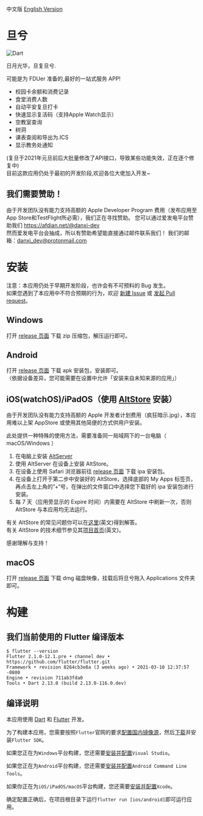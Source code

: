 中文版 [English Version](README_EN.md)
# 旦兮
![Dart](https://github.com/w568w/DanXi/workflows/Dart/badge.svg)  
  
日月光华，旦复旦兮.  
  
可能是为 FDUer 准备的,最好的一站式服务 APP!  

- 校园卡余额和消费记录
- 食堂消费人数
- 自动平安复旦打卡
- 快速显示复活码（支持Apple Watch显示）
- 空教室查询
- 树洞
- 课表查阅和导出为.ICS
- 显示教务处通知
  
(复旦于2021年元旦前后大批量修改了API接口，导致某些功能失效，正在逐个修复中)  
目前这款应用仍处于最初的开发阶段,欢迎各位大佬加入开发~

## 我们需要赞助！
由于开发团队没有能力支持高额的 Apple Developer Program 费用（发布应用至App Store和TestFlight所必需），我们正在寻找赞助。
您可以通过爱发电平台赞助我们 https://afdian.net/@danxi-dev  
然而爱发电平台会抽成，所以有赞助希望能直接通过邮件联系我们！
我们的邮箱：[danxi_dev@protonmail.com](mailto:danxi_dev@protonmail.com)

# 安装
注意：本应用仍处于早期开发阶段，也许会有不可预料的 Bug 发生。  
如果您遇到了本应用中不符合预期的行为，欢迎 [新建 Issue](https://github.com/w568w/DanXi/issues/new/choose) 或 [发起 Pull request](https://github.com/w568w/DanXi/compare)。
## Windows
打开 [release 页面](https://github.com/w568w/DanXi/releases) 下载 zip 压缩包，解压运行即可。  

## Android
打开 [release 页面](https://github.com/w568w/DanXi/releases) 下载 apk 安装包，安装即可。  
（依据设备差异，您可能需要在设置中允许「安装来自未知来源的应用」）

## iOS(watchOS)/iPadOS（使用 [AltStore](https://altstore.io) 安装）
  
由于开发团队没有能力支持高额的 Apple 开发者计划费用（疯狂暗示.jpg），本应用难以上架 AppStore 或使用其他简便的方式供用户安装。
  
此处提供一种特殊的使用方法，需要准备同一局域网下的一台电脑（ macOS/Windows ）
  
1. 在电脑上安装 [AltServer](https://altstore.io)
2. 使用 AltServer 在设备上安装 AltStore。
3. 在设备上使用 Safari 浏览器前往 [release 页面](https://github.com/w568w/DanXi/releases) 下载 ipa 安装包。
4. 在设备上打开于第二步中安装好的 AltStore，选择底部的 My Apps 标签页，再点击左上角的”+“号，在弹出的文件窗口中选择您下载好的 ipa 安装包进行安装。
5. 每 7 天（应用旁显示的 Expire 时间）内需要在 AltStore 中刷新一次，否则 AltStore 与本应用均无法运行。
  
有关 AltStore 的常见问题你可以在[这里](https://altstore.io/faq/)(英文)得到解答。  
有关 AltStore 的技术细节参见其[项目首页](https://github.com/rileytestut/AltStore)(英文)。
  
感谢理解与支持！

## macOS
打开 [release 页面](https://github.com/w568w/DanXi/releases) 下载 dmg 磁盘映像，挂载后将旦兮拖入 Applications 文件夹即可。  

# 构建
## 我们当前使用的 Flutter 编译版本
```shell script
$ flutter --version
Flutter 2.1.0-12.1.pre • channel dev • https://github.com/flutter/flutter.git
Framework • revision 8264cb3e8a (3 weeks ago) • 2021-03-10 12:37:57 -0800
Engine • revision 711ab3fda0
Tools • Dart 2.13.0 (build 2.13.0-116.0.dev)
```
## 编译说明
本应用使用 [Dart](https://dart.cn/) 和 [Flutter](https://flutter.cn/) 开发。  
  
为了构建本应用，您需要按照`Flutter`官网的要求[配置国内镜像源](https://flutter.cn/community/china)，然后[下载](https://flutter.cn/docs/get-started/install)并安装`Flutter SDK`。    
  
如果您正在为`Windows`平台构建，您还需要[安装并配置](https://visualstudio.microsoft.com/zh-hans/downloads/)`Visual Studio`。  
  
如果您正在为`Android`平台构建，您还需要[安装并配置](https://developer.android.google.cn/studio)`Android Command Line Tools`。
   
如果你正在为`iOS/iPadOS/macOS`平台构建，您还需要[安装并配置](https://apps.apple.com/cn/app/xcode/id497799835)`Xcode`。
  
确定配置正确后，在项目根目录下运行`flutter run [ios/android]`即可运行应用。
